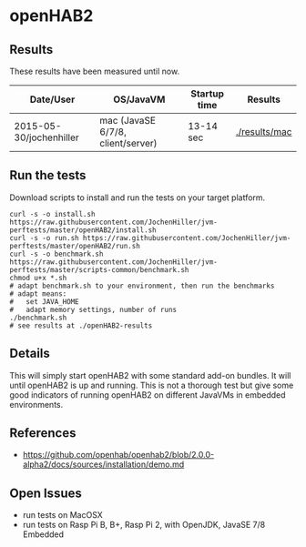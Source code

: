 # openHAB2

## Results

These results have been measured until now.

| Date/User | OS/JavaVM | Startup time | Results |
| --------- | --------- | ----- | ------- |
| 2015-05-30/jochenhiller | mac (JavaSE 6/7/8, client/server) | 13-14 sec | [./results/mac](./results/mac) |


## Run the tests

Download scripts to install and run the tests on your target platform.

```
curl -s -o install.sh https://raw.githubusercontent.com/JochenHiller/jvm-perftests/master/openHAB2/install.sh
curl -s -o run.sh https://raw.githubusercontent.com/JochenHiller/jvm-perftests/master/openHAB2/run.sh
curl -s -o benchmark.sh https://raw.githubusercontent.com/JochenHiller/jvm-perftests/master/scripts-common/benchmark.sh
chmod u+x *.sh
# adapt benchmark.sh to your environment, then run the benchmarks
# adapt means:
#   set JAVA_HOME
#   adapt memory settings, number of runs
./benchmark.sh
# see results at ./openHAB2-results
```

## Details

This will simply start openHAB2 with some standard add-on bundles. It will until openHAB2 is up and running.
This is not a thorough test but give some good indicators of running openHAB2 on different JavaVMs in embedded environments.

## References

* https://github.com/openhab/openhab2/blob/2.0.0-alpha2/docs/sources/installation/demo.md

## Open Issues

* run tests on MacOSX
* run tests on Rasp Pi B, B+, Rasp Pi 2, with OpenJDK, JavaSE 7/8 Embedded
